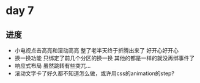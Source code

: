 # day 7

## 进度

- 小电视点击高亮和滚动高亮  整了老半天终于折腾出来了 好开心好开心
- 换一换功能 只绑定了前几个分区的换一换 其他的都是一样的就没再绑事件了
- 响应式布局 虽然跳转有些突兀…
- 滚动文字卡了好久都不知道怎么做，或许用css的animation的step?